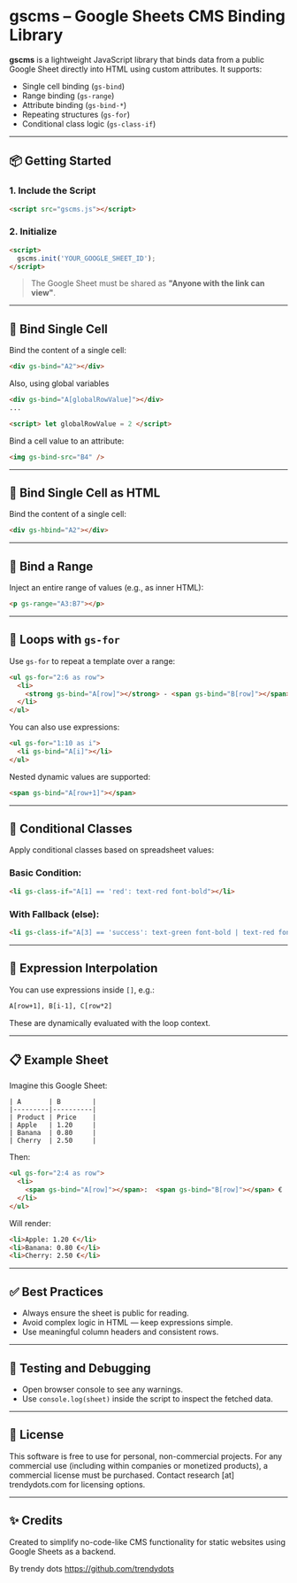 # gscms – Google Sheets CMS Binding Library

**gscms** is a lightweight JavaScript library that binds data from a public Google Sheet directly into HTML using custom attributes. It supports:

* Single cell binding (`gs-bind`)
* Range binding (`gs-range`)
* Attribute binding (`gs-bind-*`)
* Repeating structures (`gs-for`)
* Conditional class logic (`gs-class-if`)

---

## 📦 Getting Started

### 1. Include the Script

```html
<script src="gscms.js"></script>
```

### 2. Initialize

```html
<script>
  gscms.init('YOUR_GOOGLE_SHEET_ID');
</script>
```

> The Google Sheet must be shared as **"Anyone with the link can view"**.

---

## 🔗 Bind Single Cell

Bind the content of a single cell:

```html
<div gs-bind="A2"></div>
```
Also, using global variables

```html
<div gs-bind="A[globalRowValue]"></div>
...

<script> let globalRowValue = 2 </script>
```

Bind a cell value to an attribute:

```html
<img gs-bind-src="B4" />
```
---

## 🔗 Bind Single Cell as HTML

Bind the content of a single cell:

```html
<div gs-hbind="A2"></div>
```
---

## 🔢 Bind a Range

Inject an entire range of values (e.g., as inner HTML):

```html
<p gs-range="A3:B7"></p>
```

---

## 🔁 Loops with `gs-for`

Use `gs-for` to repeat a template over a range:

```html
<ul gs-for="2:6 as row">
  <li>
    <strong gs-bind="A[row]"></strong> - <span gs-bind="B[row]"></span>
  </li>
</ul>
```

You can also use expressions:

```html
<ul gs-for="1:10 as i">
  <li gs-bind="A[i]"></li>
</ul>
```

Nested dynamic values are supported:

```html
<span gs-bind="A[row+1]"></span>
```

---

## 🎨 Conditional Classes

Apply conditional classes based on spreadsheet values:

### Basic Condition:

```html
<li gs-class-if="A[1] == 'red': text-red font-bold"></li>
```

### With Fallback (else):

```html
<li gs-class-if="A[3] == 'success': text-green font-bold | text-red font-semibold"></li>
```

---

## 🧠 Expression Interpolation

You can use expressions inside `[]`, e.g.:

```html
A[row+1], B[i-1], C[row*2]
```

These are dynamically evaluated with the loop context.

---

## 📋 Example Sheet

Imagine this Google Sheet:

```
| A       | B        |
|---------|----------|
| Product | Price    |
| Apple   | 1.20     |
| Banana  | 0.80     |
| Cherry  | 2.50     |
```

Then:

```html
<ul gs-for="2:4 as row">
  <li>
    <span gs-bind="A[row]"></span>:  <span gs-bind="B[row]"></span> €
  </li>
</ul>
```

Will render:

```html
<li>Apple: 1.20 €</li>
<li>Banana: 0.80 €</li>
<li>Cherry: 2.50 €</li>
```

---

## ✅ Best Practices

* Always ensure the sheet is public for reading.
* Avoid complex logic in HTML — keep expressions simple.
* Use meaningful column headers and consistent rows.

---

## 🧪 Testing and Debugging

* Open browser console to see any warnings.
* Use `console.log(sheet)` inside the script to inspect the fetched data.

---

## 📃 License

This software is free to use for personal, non-commercial projects.
For any commercial use (including within companies or monetized products), a commercial license must be purchased.
Contact research [at] trendydots.com for licensing options.

---

## ✨ Credits

Created to simplify no-code-like CMS functionality for static websites using Google Sheets as a backend.

By trendy dots https://github.com/trendydots
